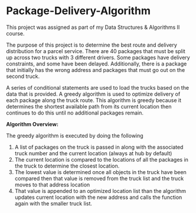 # Package-Delivery-Algorithm

This project was assigned as part of my Data Structures & Algorithms II course.

The purpose of this project is to determine the best route and delivery distribution for a parcel service. There are 40 packages that must be split up across two trucks with 3 different drivers. Some packages have delivery constraints, and some have been delayed. Additionally, there is a package that initially has the wrong address and packages that must go out on the second truck.

A series of conditional statements are used to load the trucks based on the data that is provided. A greedy algorithm is used to optimize delivery of each package along the truck route. This algorithm is greedy because it determines the shortest available path from its current location then continues to do this until no additional packages remain.

**Algorithm Overview:**

The greedy algorithm is executed by doing the following
1. A list of packages on the truck is passed in along with the associated truck number and the current location (always at hub by default)
2. The current location is compared to the locations of all the packages in the truck to determine the closest location.
3. The lowest value is determined once all objects in the truck have been compared then that value is removed from the truck list and the truck moves to that address location
4. That value is appended to an optimized location list than the algorithm updates current location with the new address and calls the function again with the smaller truck list.

